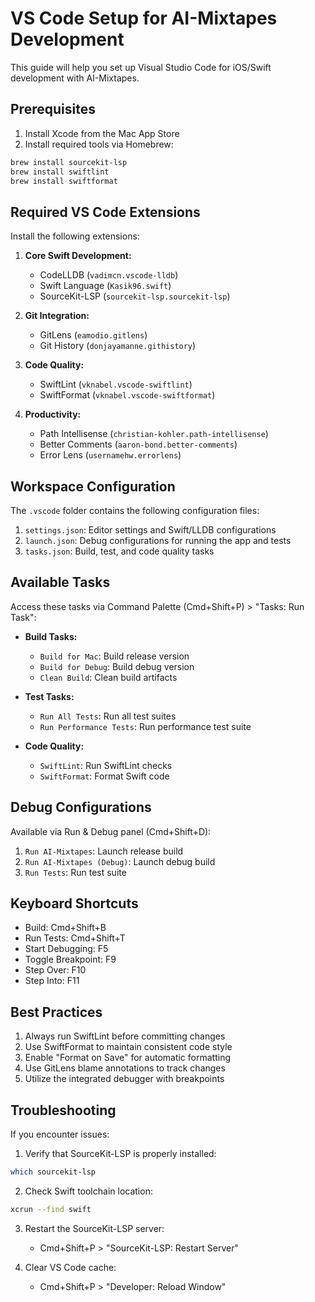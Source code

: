 # VS Code Setup for AI-Mixtapes Development

This guide will help you set up Visual Studio Code for iOS/Swift development with AI-Mixtapes.

## Prerequisites

1. Install Xcode from the Mac App Store
2. Install required tools via Homebrew:
```bash
brew install sourcekit-lsp
brew install swiftlint
brew install swiftformat
```

## Required VS Code Extensions

Install the following extensions:

1. **Core Swift Development:**
   - CodeLLDB (`vadimcn.vscode-lldb`)
   - Swift Language (`Kasik96.swift`)
   - SourceKit-LSP (`sourcekit-lsp.sourcekit-lsp`)

2. **Git Integration:**
   - GitLens (`eamodio.gitlens`)
   - Git History (`donjayamanne.githistory`)

3. **Code Quality:**
   - SwiftLint (`vknabel.vscode-swiftlint`)
   - SwiftFormat (`vknabel.vscode-swiftformat`)

4. **Productivity:**
   - Path Intellisense (`christian-kohler.path-intellisense`)
   - Better Comments (`aaron-bond.better-comments`)
   - Error Lens (`usernamehw.errorlens`)

## Workspace Configuration

The `.vscode` folder contains the following configuration files:

1. `settings.json`: Editor settings and Swift/LLDB configurations
2. `launch.json`: Debug configurations for running the app and tests
3. `tasks.json`: Build, test, and code quality tasks

## Available Tasks

Access these tasks via Command Palette (Cmd+Shift+P) > "Tasks: Run Task":

- **Build Tasks:**
  - `Build for Mac`: Build release version
  - `Build for Debug`: Build debug version
  - `Clean Build`: Clean build artifacts

- **Test Tasks:**
  - `Run All Tests`: Run all test suites
  - `Run Performance Tests`: Run performance test suite

- **Code Quality:**
  - `SwiftLint`: Run SwiftLint checks
  - `SwiftFormat`: Format Swift code

## Debug Configurations

Available via Run & Debug panel (Cmd+Shift+D):

1. `Run AI-Mixtapes`: Launch release build
2. `Run AI-Mixtapes (Debug)`: Launch debug build
3. `Run Tests`: Run test suite

## Keyboard Shortcuts

- Build: Cmd+Shift+B
- Run Tests: Cmd+Shift+T
- Start Debugging: F5
- Toggle Breakpoint: F9
- Step Over: F10
- Step Into: F11

## Best Practices

1. Always run SwiftLint before committing changes
2. Use SwiftFormat to maintain consistent code style
3. Enable "Format on Save" for automatic formatting
4. Use GitLens blame annotations to track changes
5. Utilize the integrated debugger with breakpoints

## Troubleshooting

If you encounter issues:

1. Verify that SourceKit-LSP is properly installed:
```bash
which sourcekit-lsp
```

2. Check Swift toolchain location:
```bash
xcrun --find swift
```

3. Restart the SourceKit-LSP server:
   - Cmd+Shift+P > "SourceKit-LSP: Restart Server"

4. Clear VS Code cache:
   - Cmd+Shift+P > "Developer: Reload Window"
